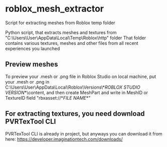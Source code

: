 # roblox_mesh_extractor
Script for extracting meshes from Roblox temp folder

Python script, that extracts meshes and textures from "C:\Users\User\AppData\Local\Temp\Roblox\http" folder
That folder contains various textures, meshes and other files from all recent experiences you launched

## Preview meshes

To preview your .mesh or .png file in Roblox Studio on local machine, put your .mesh or .png in C:\Users\User\AppData\Local\Roblox\Versions\\\**ROBLOX STUDIO VERSION**\content, and then create MeshPart and write in MeshID or TextureID field "rbxasset://\**FILE NAME**"

## For extracting textures, you need download PVRTexTool CLI
PVRTexTool CLI is already in project, but anyways you can download it from here: https://developer.imaginationtech.com/downloads/
